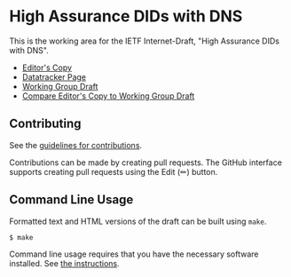 # High Assurance DIDs with DNS

This is the working area for the IETF Internet-Draft, "High Assurance DIDs with DNS".

* [Editor's Copy](https://CIRALabs.github.io/high-assurance-did-web/#go.draft-ietf-high-assurance-dids-with-dns.html)
* [Datatracker Page](https://datatracker.ietf.org/doc/draft-ietf-high-assurance-dids-with-dns)
* [Working Group Draft](https://datatracker.ietf.org/doc/html/draft-ietf-high-assurance-dids-with-dns)
* [Compare Editor's Copy to Working Group Draft](https://CIRALabs.github.io/high-assurance-did-web/#go.draft-ietf-high-assurance-dids-with-dns.diff)


## Contributing

See the
[guidelines for contributions](https://github.com/CIRALabs/high-assurance-did-web/blob/main/CONTRIBUTING.md).

Contributions can be made by creating pull requests.
The GitHub interface supports creating pull requests using the Edit (✏) button.


## Command Line Usage

Formatted text and HTML versions of the draft can be built using `make`.

```sh
$ make
```

Command line usage requires that you have the necessary software installed.  See
[the instructions](https://github.com/martinthomson/i-d-template/blob/main/doc/SETUP.md).


